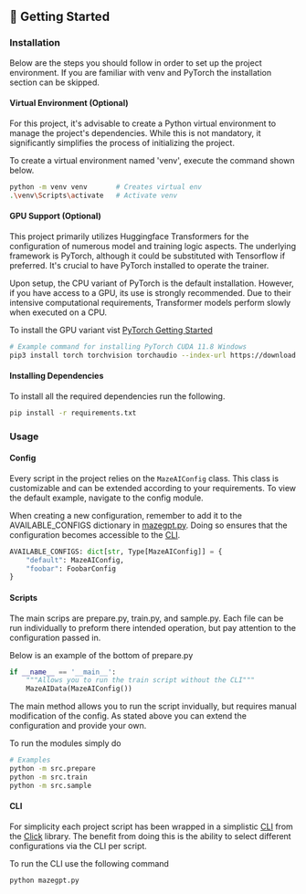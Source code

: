 ## 🧠 Getting Started

### Installation
Below are the steps you should follow in order to set up the project environment.
If you are familiar with venv and PyTorch the installation section can be skipped.

#### Virtual Environment (Optional)
For this project, it's advisable to create a Python virtual environment to manage the project's dependencies. 
While this is not mandatory, it significantly simplifies the process of initializing the project.

To create a virtual environment named 'venv', execute the command shown below.
```bash
python -m venv venv       # Creates virtual env
.\venv\Scripts\activate   # Activate venv
```

#### GPU Support (Optional)
This project primarily utilizes Huggingface Transformers for the configuration of numerous model and training logic 
aspects. The underlying framework is PyTorch, although it could be substituted with Tensorflow if preferred. 
It's crucial to have PyTorch installed to operate the trainer.

Upon setup, the CPU variant of PyTorch is the default installation. However, if you have access to a GPU, its use is 
strongly recommended. Due to their intensive computational requirements, Transformer models perform slowly when executed 
on a CPU.

To install the GPU variant vist [PyTorch Getting Started](https://pytorch.org/get-started/locally/)

```bash
# Example command for installing PyTorch CUDA 11.8 Windows
pip3 install torch torchvision torchaudio --index-url https://download.pytorch.org/whl/cu118
```

#### Installing Dependencies
To install all the required dependencies run the following.
```bash
pip install -r requirements.txt
```

### Usage

#### Config
Every script in the project relies on the `MazeAIConfig` class. This class is customizable and can be extended according 
to your requirements. To view the default example, navigate to the config module.

When creating a new configuration, remember to add it to the AVAILABLE_CONFIGS dictionary in [mazegpt.py](/mazegpt.py). 
Doing so ensures that the configuration becomes accessible to the [CLI](#cli).

```python
AVAILABLE_CONFIGS: dict[str, Type[MazeAIConfig]] = {
    "default": MazeAIConfig,
    "foobar": FoobarConfig
}
```

#### Scripts
The main scrips are prepare.py, train.py, and sample.py. Each file can be run individually to preform there intended
operation, but pay attention to the configuration passed in.

Below is an example of the bottom of prepare.py
```python
if __name__ == '__main__':
    """Allows you to run the train script without the CLI"""
    MazeAIData(MazeAIConfig())
```
The main method allows you to run the script invidually, but requires manual modification of the config.
As stated above you can extend the configuration and provide your own.

To run the modules simply do
```bash
# Examples
python -m src.prepare
python -m src.train
python -m src.sample
```

#### CLI
For simplicity each project script has been wrapped in a simplistic [CLI](/mazegpt.py) from the 
[Click](https://click.palletsprojects.com/en/8.1.x/) library. The benefit from doing this is the ability to select
different configurations via the CLI per script.

To run the CLI use the following command
```bash
python mazegpt.py
```